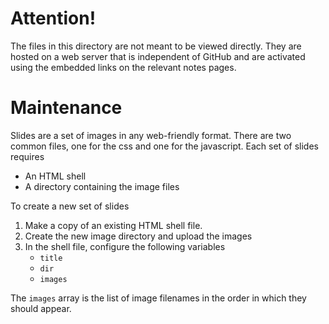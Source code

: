 # Attention! 

The files in this directory are not meant to be viewed directly.
They are hosted on a web server that is independent of GitHub and are
activated using the embedded links on the relevant notes pages.

# Maintenance

Slides are a set of images in any web-friendly format. There are two common
files, one for the css and one for the javascript. Each set of slides requires

* An HTML shell
* A directory containing the image files

To create a new set of slides

1. Make a copy of an existing HTML shell file.
2. Create the new image directory and upload the images
3. In the shell file, configure the following variables
   * `title`
   * `dir`
   * `images`

The `images` array is the list of image filenames in the order in which they 
should appear.

